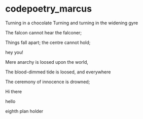 # codepoetry_marcus
Turning in a chocolate
Turning and turning in the widening gyre

The falcon cannot hear the falconer;

Things fall apart; the centre cannot hold;

hey you!

Mere anarchy is loosed upon the world,

The blood-dimmed tide is loosed, and everywhere

The ceremony of innocence is drowned;

Hi there

hello

eighth plan holder
